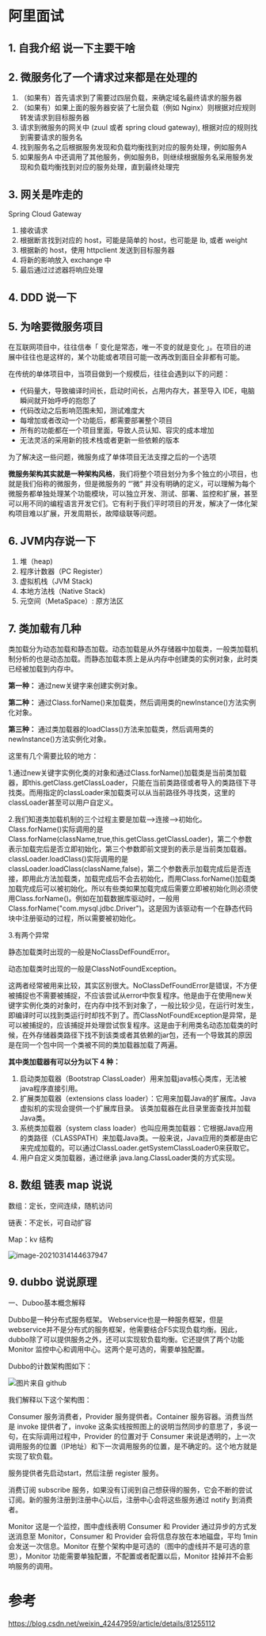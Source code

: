 # 阿里面试

## 1. 自我介绍 说一下主要干啥



## 2. 微服务化了一个请求过来都是在处理的


1. （如果有）首先请求到了需要过四层负载，来确定域名最终请求的服务器
2. （如果有）如果上面的服务器安装了七层负载（例如 Nginx）则根据对应规则转发请求到目标服务器
3. 请求到微服务的网关中 (zuul 或者 spring cloud gateway), 根据对应的规则找到需要请求的服务名
4. 找到服务名之后根据服务发现和负载均衡找到对应的服务处理，例如服务A
5. 如果服务A 中还调用了其他服务，例如服务B，则继续根据服务名采用服务发现和负载均衡找到对应的服务处理，直到最终处理完



## 3. 网关是咋走的

Spring Cloud Gateway

1. 接收请求
2. 根据断言找到对应的 host，可能是简单的 host，也可能是 lb, 或者 weight
3. 根据新的 host，使用 httpclient 发送到目标服务器
4. 将新的影响放入 exchange 中
5. 最后通过过滤器将响应处理



## 4. DDD 说一下



## 5. 为啥要微服务项目

在互联网项目中，往往信奉「 变化是常态，唯一不变的就是变化 」。在项目的进展中往往也是这样的，某个功能或者项目可能一改再改到面目全非都有可能。

在传统的单体项目中，当项目做到一个规模后，往往会遇到以下的问题：

- 代码量大，导致编译时间长，启动时间长，占用内存大，甚至导入 IDE，电脑瞬间就开始呼呼的抱怨了
- 代码改动之后影响范围未知，测试难度大
- 每增加或者改动一个功能后，都需要部署整个项目
- 所有的功能都在一个项目里面，导致人员认知、容灾的成本增加
- 无法灵活的采用新的技术栈或者更新一些依赖的版本



为了解决这一些问题，微服务成了单体项目无法支撑之后的一个选项

**微服务架构其实就是一种架构风格**，我们将整个项目划分为多个独立的小项目，也就是我们俗称的微服务，但是微服务的 “’微” 并没有明确的定义，可以理解为每个微服务都单独处理某个功能模块，可以独立开发、测试、部署、监控和扩展，甚至可以用不同的编程语言开发它们。它有利于我们平时项目的开发，解决了一体化架构项目难以扩展，开发周期长，故障级联等问题。



## 6. JVM内存说一下
1. 堆（heap)
2. 程序计数器（PC Register）
3. 虚拟机栈（JVM Stack)
4. 本地方法栈（Native Stack)
5. 元空间（MetaSpace）: 原方法区



## 7. 类加载有几种

类加载分为动态加载和静态加载。动态加载是从外存储器中加载类，一般类加载机制分析的也是动态加载。而静态加载本质上是从内存中创建类的实例对象，此时类已经被加载到内存中。



**第一种：** 通过new关键字来创建实例对象。

**第二种：** 通过Class.forName()来加载类，然后调用类的newInstance()方法实例化对象。

**第三种：** 通过类加载器的loadClass()方法来加载类，然后调用类的newInstance()方法实例化对象。



这里有几个需要比较的地方：

1.通过new关键字实例化类的对象和通过Class.forName()加载类是当前类加载器，即this.getClass.getClassLoader，只能在当前类路径或者导入的类路径下寻找类。而用指定的classLoader来加载类可以从当前路径外寻找类，这里的classLoader甚至可以用户自定义。

2.我们知道类加载机制的三个过程主要是加载-->连接-->初始化。Class.forName()实际调用的是Class.forName(className,true,this.getClass.getClassLoader)，第二个参数表示加载完后是否立即初始化，第三个参数即前文提到的表示是当前类加载器。classLoader.loadClass()实际调用的是classLoader.loadClass(className,false)，第二个参数表示加载完成后是否连接，即用此方法加载类，加载完成后不会去初始化，而用Class.forName()加载类加载完成后可以被初始化。所以有些类如果加载完成后需要立即被初始化则必须使用Class.forName()。例如在加载数据库驱动时，一般用Class.forName("com.mysql.jdbc.Driver")。这是因为该驱动有一个在静态代码块中注册驱动的过程，所以需要被初始化。

3.有两个异常

静态加载类时出现的一般是NoClassDefFoundError。

动态加载类时出现的一般是ClassNotFoundException。

这两者经常被用来比较，其实区别很大。NoClassDefFoundError是错误，不方便被捕捉也不需要被捕捉，不应该尝试从error中恢复程序。他是由于在使用new关键字实例化类的对象时，在内存中找不到对象了，一般比较少见，在运行时发生，即编译时可以找到类运行时却找不到了。而ClassNotFoundException是异常，是可以被捕捉的，应该捕捉并处理尝试恢复程序。这是由于利用类名动态加载类的时候，在外存储器类路径下找不到该类或者其依赖的jar包，还有一个导致其的原因是在同一个包中同一个类被不同的类加载器加载了两遍。


**其中类加载器有可以分为以下 4 种：**

1. 启动类加载器（Bootstrap ClassLoader）用来加载java核心类库，无法被java程序直接引用。
1. 扩展类加载器（extensions class loader）：它用来加载Java的扩展库。Java虚拟机的实现会提供一个扩展库目录。
该类加载器在此目录里面查找并加载 Java类。
1. 系统类加载器（system class loader）也叫应用类加载器：它根据Java应用的类路径（CLASSPATH）来加载Java类。一般来说，Java应用的类都是由它来完成加载的。可以通过ClassLoader.getSystemClassLoader0来获取它。
1. 用户自定义类加载器，通过继承 java.lang.ClassLoader类的方式实现。
   



## 8. 数组 链表 map 说说

数组：定长，空间连续，随机访问

链表：不定长，可自动扩容

Map：kv 结构

![image-20210314144637947](../../img/java_collections.png)



## 9. dubbo 说说原理

一、Duboo基本概念解释

Dubbo是一种分布式服务框架。 Webservice也是一种服务框架，但是webservice并不是分布式的服务框架，他需要结合F5实现负载均衡。因此，dubbo除了可以提供服务之外，还可以实现软负载均衡。它还提供了两个功能Monitor 监控中心和调用中心。这两个是可选的，需要单独配置。

Dubbo的计数架构图如下：

![图片来自 github](../../img/dubbo_arch.png)



我们解释以下这个架构图：

Consumer 服务消费者，Provider 服务提供者。Container 服务容器。消费当然是 invoke 提供者了，invoke 这条实线按照图上的说明当然同步的意思了，多说一句，在实际调用过程中，Provider 的位置对于 Consumer 来说是透明的，上一次调用服务的位置（IP地址）和下一次调用服务的位置，是不确定的。这个地方就是实现了软负载。

服务提供者先启动start，然后注册 register 服务。

消费订阅 subscribe 服务，如果没有订阅到自己想获得的服务，它会不断的尝试订阅。新的服务注册到注册中心以后，注册中心会将这些服务通过 notify 到消费者。

Monitor 这是一个监控，图中虚线表明 Consumer 和 Provider 通过异步的方式发送消息至 Monitor，Consumer 和 Provider 会将信息存放在本地磁盘，平均 1min 会发送一次信息。Monitor 在整个架构中是可选的（图中的虚线并不是可选的意思），Monitor 功能需要单独配置，不配置或者配置以后，Monitor 挂掉并不会影响服务的调用。




# 参考

https://blog.csdn.net/weixin_42447959/article/details/81255112